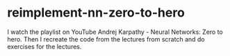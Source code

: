 # reimplement-nn-zero-to-hero
I watch the playlist on YouTube Andrej Karpathy - Neural Networks: Zero to hero. Then I recreate the code from the lectures from scratch and do exercises for the lectures.

